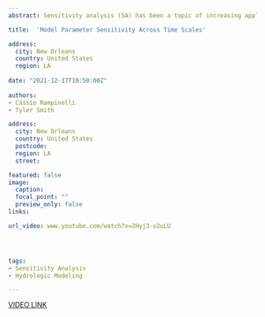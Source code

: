 ```yaml
---
abstract: Sensitivity analysis (SA) has been a topic of increasing application on environmental modeling. Several toolboxes available for different programming languages have been released, including a great variety of approaches and methodologies for investigation and interpretation of SA results. Such techniques have been applied to improve the performance of hydrologic models by focusing on the most relevant parameters. Despite studies indicating the importance of parameters varying over time, little research has explored how sensitivity varies across different simulation time scales. In this study, we evaluate how the time scale of the data used in rainfall-runoff model affects the sensitivity of model parameters for a collection of catchments located in Brazil and the USA. We compare the sensitivity arising from a hydrological model calibrated to monthly time resolution streamflow data with the sensitivity arising from the same model calibrated to daily time resolution data with outputs aggregated to a monthly resolution. Additionally, we also evaluate how the importance of the model parameters change depending on the choice of the objective function. The results demonstrate that time resolution influences the sensitivity of the model parameters and that addressing the temporal dynamics of parameter sensitivity might represent important gains in model simulations depending on the time scale of interest.

title:  'Model Parameter Sensitivity Across Time Scales'

address:
  city: New Orleans
  country: United States
  region: LA
  
date: "2021-12-17T10:50:00Z"  
 
authors:
- Cássio Rampinelli
- Tyler Smith

address:
  city: New Orleans
  country: United States
  postcode: 
  region: LA
  street: 

featured: false
image:
  caption: 
  focal_point: ""
  preview_only: false
links:

url_video: www.youtube.com/watch?v=2Hyj3-v2uLU




tags:
- Sensitivity Analysis
- Hydrologic Modeling

---
```

[VIDEO LINK](https://www.youtube.com/watch?v=2Hyj3-v2uLU)

